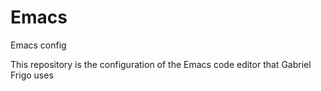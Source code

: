 # Emacs
Emacs config

This repository is the configuration of the Emacs code editor that Gabriel Frigo uses
